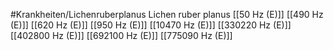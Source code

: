 #Krankheiten/Lichenruberplanus
Lichen ruber planus
[[50 Hz (E)]]
[[490 Hz (E)]]
[[620 Hz (E)]]
[[950 Hz (E)]]
[[10470 Hz (E)]]
[[330220 Hz (E)]]
[[402800 Hz (E)]]
[[692100 Hz (E)]]
[[775090 Hz (E)]]